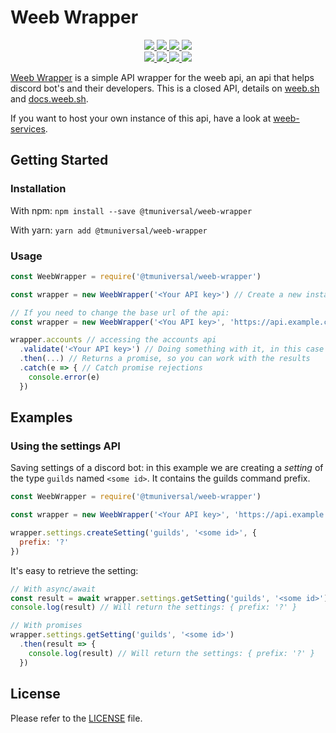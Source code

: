 # Weeb Wrapper

<div>
	<p align="center">
		<a href="https://github.com/TMUniversal/weeb-wrapper/blob/master/package.json#L3">
			<img src="https://img.shields.io/github/package-json/v/TMUniversal/weeb-wrapper?style=flat" />
		</a>
		<a href="https://github.com/TMUniversal/weeb-wrapper/actions">
			<img src="https://github.com/TMUniversal/weeb-wrapper/workflows/Build/badge.svg" />
		</a>
		<a href="https://tmuniversal.eu/redirect/patreon">
			<img src="https://img.shields.io/badge/Patreon-support_me-fa6956.svg?style=flat&logo=patreon" />
		</a>
		<a href="https://www.npmjs.com/package/@tmuniversal/weeb-wrapper">
			<img src="https://img.shields.io/npm/dt/@tmuniversal/weeb-wrapper" />
		</a>
		<br />
		<a href="https://bundlephobia.com/result?p=@tmuniversal/weeb-wrapper">
			<img src="https://img.shields.io/bundlephobia/min/@tmuniversal/weeb-wrapper?label=packge%20size" />
		</a>
		<a href="https://github.com/TMUniversal/weeb-wrapper/issues">
			<img src="https://img.shields.io/github/issues/TMUniversal/weeb-wrapper.svg?style=flat">
		</a>
		<a href="https://github.com/TMUniversal/weeb-wrapper/graphs/contributors">
			<img src="https://img.shields.io/github/contributors/TMUniversal/weeb-wrapper.svg?style=flat">
		</a>
		<a href="https://github.com/TMUniversal/weeb-wrapper/blob/stable/LICENSE.md">
			<img src="https://img.shields.io/github/license/TMUniversal/weeb-wrapper.svg?style=flat">
		</a>
	</p>
</div>

[Weeb Wrapper] is a simple API wrapper for the weeb api, an api that helps discord bot's and their developers. This is a closed API, details on [weeb.sh](https://weeb.sh) and [docs.weeb.sh](https://docs.weeb.sh).

If you want to host your own instance of this api, have a look at [weeb-services].

## Getting Started

### Installation

With npm: `npm install --save @tmuniversal/weeb-wrapper`

With yarn: `yarn add @tmuniversal/weeb-wrapper`

### Usage

```js
const WeebWrapper = require('@tmuniversal/weeb-wrapper')

const wrapper = new WeebWrapper('<Your API key>') // Create a new instance of the API wrapper

// If you need to change the base url of the api:
const wrapper = new WeebWrapper('<You API key>', 'https://api.example.com')

wrapper.accounts // accessing the accounts api
  .validate('<Your API key>') // Doing something with it, in this case validating your API key
  .then(...) // Returns a promise, so you can work with the results
  .catch(e => { // Catch promise rejections
    console.error(e)
  })
```

## Examples

### Using the settings API

Saving settings of a discord bot: in this example we are creating a _setting_ of the type `guilds` named `<some id>`. It contains the guilds command prefix.

```js
const WeebWrapper = require('@tmuniversal/weeb-wrapper')

const wrapper = new WeebWrapper('<Your API key>', 'https://api.example.com') // Create a new instance of the API wrapper

wrapper.settings.createSetting('guilds', '<some id>', {
  prefix: '?'
})
```

It's easy to retrieve the setting:

```js
// With async/await
const result = await wrapper.settings.getSetting('guilds', '<some id>')
console.log(result) // Will return the settings: { prefix: '?' }

// With promises
wrapper.settings.getSetting('guilds', '<some id>')
  .then(result => {
    console.log(result) // Will return the settings: { prefix: '?' }
  })
```

## License

Please refer to the [LICENSE](LICENSE.md) file.


[Weeb Wrapper]: https://github.com/TMUniversal/weeb-wrapper
[weeb-services]: https://github.com/weeb-services
